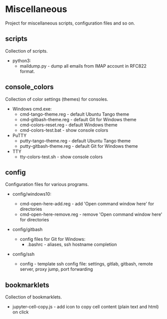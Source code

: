 # Miscellaneous

Project for miscellaneous scripts, configuration files and so on.

## scripts

Collection of scripts.

- python3:
   - maildump.py - dump all emails from IMAP account in RFC822 format.

## console_colors

Collection of color settings (themes) for consoles.

- Windows cmd.exe:
   - cmd-tango-theme.reg - default Ubuntu Tango theme
   - cmd-gitbash-theme.reg - default Git for Windows theme
   - cmd-colors-reset.reg - default Windows theme
   - cmd-colors-test.bat - show console colors
- PuTTY
   - putty-tango-theme.reg - default Ubuntu Tango theme
   - putty-gitbash-theme.reg - default Git for Windows theme
- TTY
   - tty-colors-test.sh - show console colors

## config

Configuration files for various programs.

- config/windows10:
   - cmd-open-here-add.reg - add 'Open command window here' for directories
   - cmd-open-here-remove.reg - remove 'Open command window here' for directories

- config/gitbash
   - config files for Git for Windows:
      - .bashrc - aliases, ssh hostname completion

- config/ssh
   - config - template ssh config file: settings, gitlab, gitbash, remote server,
   proxy jump, port forwarding

## bookmarklets

Collection of bookmarklets.

- jupyter-cell-copy.js - add icon to copy cell content (plain text and html) on click
